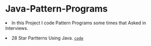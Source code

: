 # Java-Pattern-Programs
<li>In this Project I code Pattern Programs some times that Asked in Interviews.</li>

<p><li>28 Star Partterns Using Java. <code><a href="https://github.com/rutviksolanki/Java-Pattern-Programs/blob/main/Partterns.java">code</a></code></li></p>
